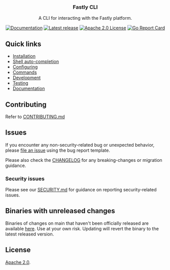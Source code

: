 <div align="center">
  <h3 align="center">Fastly CLI</h3>
  <p align="center">A CLI for interacting with the Fastly platform.</p>
  <p align="center">
      <a href="https://www.fastly.com/documentation/reference/cli"><img alt="Documentation" src="https://img.shields.io/badge/cli-reference-yellow"></a>
      <a href="https://github.com/fastly/cli/releases/latest"><img alt="Latest release" src="https://img.shields.io/github/v/release/fastly/cli" /></a>
      <a href="#License"><img alt="Apache 2.0 License" src="https://img.shields.io/github/license/fastly/cli" /></a>
      <a href="https://goreportcard.com/report/github.com/fastly/cli"><img alt="Go Report Card" src="https://goreportcard.com/badge/github.com/fastly/cli" /></a>
  </p>
</div>

## Quick links

- [Installation](https://www.fastly.com/documentation/reference/tools/cli#installing)
- [Shell auto-completion](https://www.fastly.com/documentation/reference/tools/cli#shell-auto-completion)
- [Configuring](https://www.fastly.com/documentation/reference/tools/cli#configuring)
- [Commands](https://www.fastly.com/documentation/reference/cli#command-groups)
- [Development](https://github.com/fastly/cli/blob/main/DEVELOPMENT.md)
- [Testing](https://github.com/fastly/cli/blob/main/TESTING.md)
- [Documentation](https://github.com/fastly/cli/blob/main/DOCUMENTATION.md)

## Contributing

Refer to [CONTRIBUTING.md](https://github.com/fastly/cli/blob/main/CONTRIBUTING.md)

## Issues

If you encounter any non-security-related bug or unexpected behavior, please [file an issue][bug]
using the bug report template.

Please also check the [CHANGELOG](https://github.com/fastly/cli/blob/main/CHANGELOG.md) for any breaking-changes or migration guidance.

### Security issues

Please see our [SECURITY.md](SECURITY.md) for guidance on reporting security-related issues.

## Binaries with unreleased changes

Binaries of changes on main that haven't been officially released are available [here](https://github.com/fastly/cli/actions/workflows/merge_to_main.yml). 
Use at your own risk. 
Updating will revert the binary to the latest released version.

## License

[Apache 2.0](LICENSE).

[bug]: https://github.com/fastly/cli/issues/new?labels=bug&template=bug_report.md
